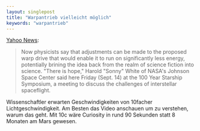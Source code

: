 ```yaml
---
layout: singlepost
title: "Warpantrieb vielleicht möglich"
keywords: "warpantrieb"
---
```


[Yahoo News](http://news.yahoo.com/warp-drive-may-more-feasible-thought-scientists-161301109.html):

> Now physicists say that adjustments can be made to the proposed warp drive that would enable it to run on significantly less energy, potentially brining the idea back from the realm of science fiction into science. "There is hope," Harold "Sonny" White of NASA's Johnson Space Center said here Friday (Sept. 14) at the 100 Year Starship Symposium, a meeting to discuss the challenges of interstellar spaceflight.

Wissenschaftler erwarten Geschwindigkeiten von 10facher Lichtgeschwindigkeit. Am Besten das Video anschauen um zu verstehen, warum das geht. Mit 10c wäre Curiosity in rund 90 Sekunden statt 8 Monaten am Mars gewesen.